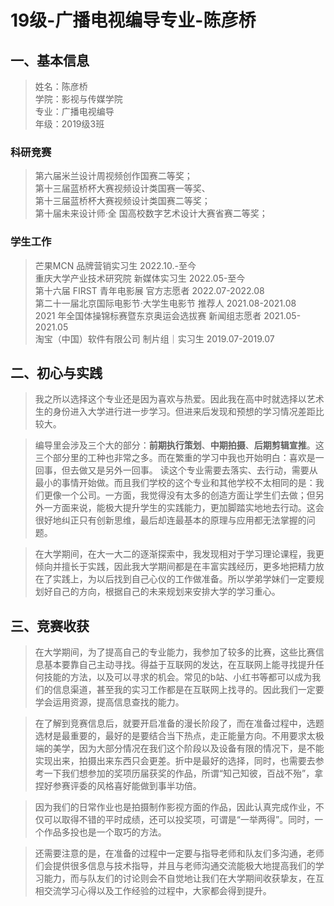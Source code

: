 # 19级-广播电视编导专业-陈彦桥
## 一、基本信息   

>姓名：陈彦桥  
学院：影视与传媒学院  
专业：广播电视编导  
年级：2019级3班  

### 科研竞赛  
 
>第六届米兰设计周视频创作国赛二等奖；  
第十三届蓝桥杯⼤赛视频设计类国赛一等奖、  
第十三届蓝桥杯⼤赛视频设计类国赛二等奖；  
第⼗届未来设计师·全 国高校数字艺术设计大赛省赛二等奖；  

### 学生工作   
>芒果MCN  品牌营销实习生 2022.10.-至今  
重庆大学产业技术研究院 新媒体实习生 2022.05-至今   
第十六届 FIRST 青年电影展 官方志愿者 2022.07-2022.08  
第二十一届北京国际电影节·大学生电影节 推荐人 2021.08-2021.08  
2021 年全国体操锦标赛暨东京奥运会选拔赛 新闻组志愿者 2021.05-2021.05  
淘宝（中国）软件有限公司 制片组｜实习生 2019.07-2019.07   

## 二、初心与实践  
>我之所以选择这个专业还是因为喜欢与热爱。因此我在高中时就选择以艺术生的身份进入大学进行进一步学习。但进来后发现和预想的学习情况差距比较大。  

>编导里会涉及三个大的部分：**前期执行策划**、**中期拍摄**、**后期剪辑宣推**。这三个部分里的工种也非常之多。而在繁重的学习中我也开始明白：喜欢是一回事，但去做又是另外一回事。
读这个专业需要去落实、去行动，需要从最小的事情开始做。而且我们学校的这个专业和其他学校不太相同的是：我们更像一个公司。一方面，我觉得没有太多的创造方面让学生们去做；但另外一方面来说，能极大提升学生的实践能力，更加脚踏实地地去行动。这会很好地纠正只有创新思维，最后却连最基本的原理与应用都无法掌握的问题。  

>在大学期间，在大一大二的逐渐探索中，我发现相对于学习理论课程，我更倾向并擅长于实践，因此我大学期间都是在丰富实践经历，更多地把精力放在了实践上，为以后找到自己心仪的工作做准备。所以学弟学妹们一定要规划好自己的方向，根据自己的未来规划来安排大学的学习重心。  

## 三、竞赛收获  
>在大学期间，为了提高自己的专业能力，我参加了较多的比赛，这些比赛信息基本要靠自己主动寻找。得益于互联网的发达，在互联网上能寻找提升任何技能的方法，以及可以寻求的机会。常见的b站、小红书等都可以成为我们的信息渠道，甚至我的实习工作都是在互联网上找寻的。因此我们一定要学会运用资源，提高信息查找的能力。

>在了解到竞赛信息后，就要开启准备的漫长阶段了，而在准备过程中，选题选材是最重要的，最好的是要结合当下热点，走正能量方向。不用要求太极端的美学，因为大部分情况在我们这个阶段以及设备有限的情况下，是不能实现出来，拍摄出来东西只会更差。折中是最好的选择，同时，也需要去参考一下我们想参加的奖项历届获奖的作品，所谓“知己知彼，百战不殆”，拿捏好参赛评委的风格喜好能做到事半功倍。  

>因为我们的日常作业也是拍摄制作影视方面的作品，因此认真完成作业，不仅可以取得不错的平时成绩，还可以投奖项，可谓是“一举两得”。同时，一个作品多投也是一个取巧的方法。  

>还需要注意的是，在准备的过程中一定要与指导老师和队友们多沟通，老师们会提供很多信息与技术指导，并且与老师沟通交流能极大地提高我们的学习能力，而与队友们的讨论则会不自觉地让我们在大学期间收获挚友，在互相交流学习心得以及工作经验的过程中，大家都会得到提升。


